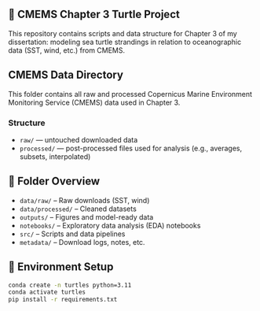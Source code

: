 ## 🐢 CMEMS Chapter 3 Turtle Project

This repository contains scripts and data structure for Chapter 3 of my dissertation: modeling sea turtle strandings in relation to oceanographic data (SST, wind, etc.) from CMEMS.

## CMEMS Data Directory

This folder contains all raw and processed Copernicus Marine Environment Monitoring Service (CMEMS) data used in Chapter 3.

### Structure

- `raw/` — untouched downloaded data
- `processed/` — post-processed files used for analysis (e.g., averages, subsets, interpolated)

## 📁 Folder Overview

- `data/raw/` – Raw downloads (SST, wind)
- `data/processed/` – Cleaned datasets
- `outputs/` – Figures and model-ready data
- `notebooks/` – Exploratory data analysis (EDA) notebooks
- `src/` – Scripts and data pipelines
- `metadata/` – Download logs, notes, etc.

## 🔧 Environment Setup

```bash
conda create -n turtles python=3.11
conda activate turtles
pip install -r requirements.txt

